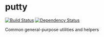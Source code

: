 # putty #

[![Build Status](https://travis-ci.org/intuitivcloud/putty.svg?branch=master)](https://travis-ci.org/intuitivcloud/putty)
[![Dependency Status](https://david-dm.org/intuitivcloud/putty.png)](https://david-dm.org/intuitivcloud/putty)

Common general-purpose utilities and helpers
